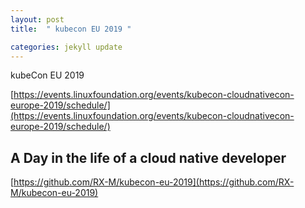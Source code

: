 ```yaml
---
layout: post
title:  " kubecon EU 2019 "

categories: jekyll update
---
```


kubeCon EU 2019

[https://events.linuxfoundation.org/events/kubecon-cloudnativecon-europe-2019/schedule/](https://events.linuxfoundation.org/events/kubecon-cloudnativecon-europe-2019/schedule/)


## A Day in the life of a cloud native developer
[https://github.com/RX-M/kubecon-eu-2019](https://github.com/RX-M/kubecon-eu-2019)
